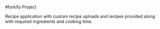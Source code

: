 #forkify Project

Recipe application with custom recipe uploads and recipes provided along with required ingredients and cooking time.
